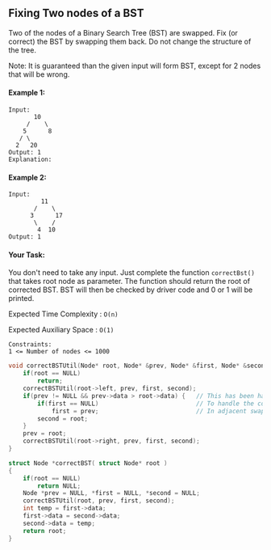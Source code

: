 ## Fixing Two nodes of a BST

Two of the nodes of a Binary Search Tree (BST) are swapped. Fix (or correct) the BST by swapping them back. Do not change the structure of the tree.

Note: It is guaranteed than the given input will form BST, except for 2 nodes that will be wrong.

#### Example 1:

```
Input:
       10
     /    \
    5      8
   / \
  2   20
Output: 1
Explanation:
```

#### Example 2:

```
Input:
         11
       /    \
      3      17
       \    /
        4  10
Output: 1
```

#### Your Task:

You don't need to take any input. Just complete the function `correctBst()` that takes root node as parameter. The function should return the root of corrected BST. BST will then be checked by driver code and 0 or 1 will be printed.

Expected Time Complexity : `O(n)`

Expected Auxiliary Space : `O(1)`

```
Constraints:
1 <= Number of nodes <= 1000
```

```c++
void correctBSTUtil(Node* root, Node* &prev, Node* &first, Node* &second) {
    if(root == NULL)
        return;
    correctBSTUtil(root->left, prev, first, second);
    if(prev != NULL && prev->data > root->data) {   // This has been handled this way because,
        if(first == NULL)                           // To handle the corner case of adjacent swaps
            first = prev;                           // In adjacent swaps prev and curr element needs to be swapped
        second = root;
    }
    prev = root;
    correctBSTUtil(root->right, prev, first, second);
}

struct Node *correctBST( struct Node* root )
{
    if(root == NULL)
        return NULL;
    Node *prev = NULL, *first = NULL, *second = NULL;
    correctBSTUtil(root, prev, first, second);
    int temp = first->data;
    first->data = second->data;
    second->data = temp;
    return root;
}
```
